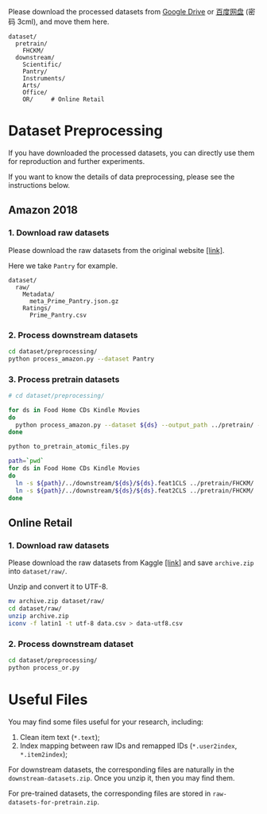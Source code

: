 Please download the processed datasets from [Google Drive](https://drive.google.com/drive/folders/1Uik0fMk4oquV_bS9lXTZuExAYbIDkEMW?usp=sharing) or [百度网盘](https://pan.baidu.com/s/1zdP3tEw9X6Ys5YNO5TyNEQ) (密码 3cml), and move them here.

```
dataset/
  pretrain/
    FHCKM/
  downstream/
    Scientific/
    Pantry/
    Instruments/
    Arts/
    Office/
    OR/     # Online Retail
```

# Dataset Preprocessing

If you have downloaded the processed datasets, you can directly use them for reproduction and further experiments.

If you want to know the details of data preprocessing, please see the instructions below.

## Amazon 2018

### 1. Download raw datasets

Please download the raw datasets from the original website [[link]](https://nijianmo.github.io/amazon/index.html).

Here we take `Pantry` for example.

```
dataset/
  raw/
    Metadata/
      meta_Prime_Pantry.json.gz
    Ratings/
      Prime_Pantry.csv
```

### 2. Process downstream datasets

```bash
cd dataset/preprocessing/
python process_amazon.py --dataset Pantry
```

### 3. Process pretrain datasets

```bash
# cd dataset/preprocessing/

for ds in Food Home CDs Kindle Movies
do
  python process_amazon.py --dataset ${ds} --output_path ../pretrain/ --word_drop_ratio 0.15
done

python to_pretrain_atomic_files.py

path=`pwd`
for ds in Food Home CDs Kindle Movies
do
  ln -s ${path}/../downstream/${ds}/${ds}.feat1CLS ../pretrain/FHCKM/
  ln -s ${path}/../downstream/${ds}/${ds}.feat2CLS ../pretrain/FHCKM/
done
```

## Online Retail

### 1. Download raw datasets

Please download the raw datasets from Kaggle [[link]](https://www.kaggle.com/datasets/carrie1/ecommerce-data) and save `archive.zip` into `dataset/raw/`.

Unzip and convert it to UTF-8.

```bash
mv archive.zip dataset/raw/
cd dataset/raw/
unzip archive.zip
iconv -f latin1 -t utf-8 data.csv > data-utf8.csv
```

### 2. Process downstream dataset

```bash
cd dataset/preprocessing/
python process_or.py
```

# Useful Files

You may find some files useful for your research, including:
  1. Clean item text (`*.text`);
  2. Index mapping between raw IDs and remapped IDs (`*.user2index`, `*.item2index`);

For downstream datasets, the corresponding files are naturally in the `downstream-datasets.zip`. Once you unzip it, then you may find them.

For pre-trained datasets, the corresponding files are stored in `raw-datasets-for-pretrain.zip`.
